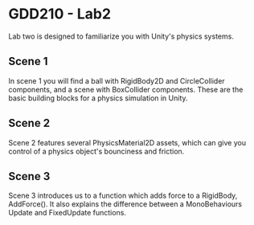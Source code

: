 # GDD210 - Lab2
 
Lab two is designed to familiarize you with Unity's physics systems.

## Scene 1

In scene 1 you will find a ball with RigidBody2D and CircleCollider components, and a scene with BoxCollider components. These are the basic building blocks for a physics simulation in Unity.

## Scene 2
Scene 2 features several PhysicsMaterial2D assets, which can give you control of a physics object's bounciness and friction.

## Scene 3
Scene 3 introduces us to a function which adds force to a RigidBody, AddForce(). It also explains the difference between a MonoBehaviours Update and FixedUpdate functions.
